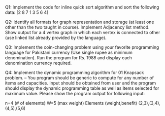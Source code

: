Q1: Implement the code for inline quick sort algorithm and sort the following data: [2 8 7 1 3 5 6 4]

Q2: Identify all formats for graph representation and storage (at least one other than the two taught in course). Implement Adjacency list method. Show output for a 4 vertex graph in which each vertex is connected to other (use linked list already provided by the language).

Q3: Implement the coin-changing problem using your favorite programming language for Pakistani currency (Use single rupee as minimum denomination). Run the program for Rs. 1988 and display each denomination currency required.

Q4: Implement the dynamic programming algorithm for 01 Knapsack problem. – You program should be generic to compute for any number of items and capacities. Input should be obtained from user and the program should display the dynamic programming table as well as items selected for maximum value. Please show the program output for following input:

n=4 (# of elements)
W=5 (max weight)
Elements (weight,benefit)
(2,3),(3,4),(4,5),(5,6)
